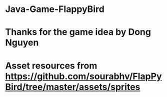 # Java-Game-FlappyBird

# Thanks for the game idea by Dong Nguyen

# Asset resources from https://github.com/sourabhv/FlapPyBird/tree/master/assets/sprites


